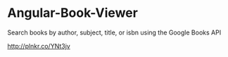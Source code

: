 # Angular-Book-Viewer


Search books by author, subject, title, or isbn using the Google Books API



http://plnkr.co/YNt3jv